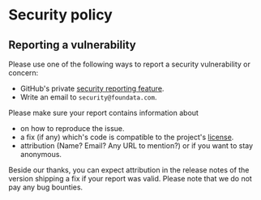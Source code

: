 # Security policy

## Reporting a vulnerability

Please use one of the following ways to report a security vulnerability or concern:

* GitHub's private [security reporting feature](https://github.com/foundata/proxmox-pve-backup-usb/security/advisories/new).
* Write an email to `security@foundata.com`.

Please make sure your report contains information about

* on how to reproduce the issue.
* a fix (if any) which's code is compatible to the project's [license](./.reuse/dep5).
* attribution (Name? Email? Any URL to mention?) or if you want to stay anonymous.

Beside our thanks, you can expect attribution in the release notes of the version shipping a fix if your report was valid. Please note that we do not pay any bug bounties.
